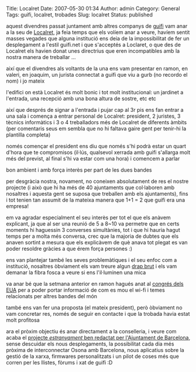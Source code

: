 Title: Localret
Date: 2007-05-30 01:34
Author: admin
Category: General
Tags: guifi, localret, trobades
Slug: localret
Status: published

aquest divendres passat juntament amb altres companys de <a href="http://guifi.net" target="_blank" rel="noopener">guifi</a> vam anar a la seu de <a href="http://www.localret.es" target="_blank" rel="noopener">Localret</a>, ja feia temps que els volíem anar a veure, havíem sentit masses vegades que alguna institució ens deia de la impossibilitat de fer un desplegament a l'estil guifi.net i que s'acceptés a Loclaret, o que des de Localret els havien donat unes directrius que eren incompatibles amb la nostra manera de treballar ...

així que el divendres als voltants de la una ens vam presentar en ramon, en valeri, en joaquim, un jurista connectat a guifi que viu a gurb (no recordo el nom) i jo mateix

l'edifici on està Localret és molt bonic i tot molt institucional: un jardinet a l'entrada, una recepció amb una bona altura de sostre, etc etc

així que després de signar a l'entrada i pujar cap al 3r pis ens fan entrar a una sala i comença a entrar personal de Localret: president, 2 juristes, 3 tècnics informàtics i 3 o 4 treballadors més de Localret de diferents àmbits (per comentaris seus em sembla que no hi faltava gaire gent per tenir-hi la plantilla completa)

només començar el president ens diu que només s'hi podrà estar un quart d'hora que te compromisos (il·lús, qualsevol xerrada amb guifi s'allarga molt més del previst, al final s'hi va estar com una hora) i comencem a parlar

bon ambient i amb força interès per part de les dues bandes

per desgràcia nostra, novament, no coneixen absolutament de res el nostre projecte (i això que hi ha més de 40 ajuntaments que col·laboren amb nosaltres i aquesta gent se suposa que treballen amb els ajuntaments), fins i tot tenien tan assumit de la mateixa manera que 1+1 = 2 que guifi era una empresa!

em va agradar especialment el seu interès per tot el que els anàvem explicant, ja que al ser una reunió de 5 a 8~10 va permetre que en certs moments hi haguessin 3 converses simultànies, tot i que hi hauria hagut temps per a molta més conversa, crec que la majoria de dubtes que els anaven sortint a mesura que els explicàvem de què anava tot plegat es van poder resoldre gràcies a que érem força persones :)

ens van plantejar també les seves problemàtiques i el seu enfoc com a institució, nosaltres òbviament els vam treure algun <a href="http://guifi.net/ca/node/8113" target="_blank" rel="noopener">drap brut</a> i els vam demanar la fibra fosca a veure si ens l'il·luminen una mica

va anar bé que la setmana anterior en ramon hagués anat al <a href="http://guifi.net/ca/node/9014" target="_blank" rel="noopener">congrés dels EUA</a> per a poder portar informació de com es mou el wi-fi i temes relacionats per altres bandes del món

també ens van fer una proposta (el mateix president), però òbviament no vam concretar res, només de seguir en contacte i que la trobada havia estat molt profitosa

ara el pròxim objectiu és anar directament a la conselleria, i veure com acaba el <a href="http://w3.bcn.es/V01/Serveis/Noticies/V01NoticiesLlistatNoticiesCtl/0,2138,1653_1802_1_257288943,00.html?bcnAccessible=true&amp;accio=detall&amp;home=HomeBCN" target="_blank" rel="noopener">projecte <em>estranyament</em> ben redactat per l'Ajuntament de Barcelona</a>, sense descuidar els nous desplegaments, la possibilitat cada dia més pròxima de interconnectar Osona amb Barcelona, nous aplicatius sobre la gestió de la xarxa, firmwares personalitzats i un pilot de coses més que corren per les llistes, fòrums i xat de guifi :D
